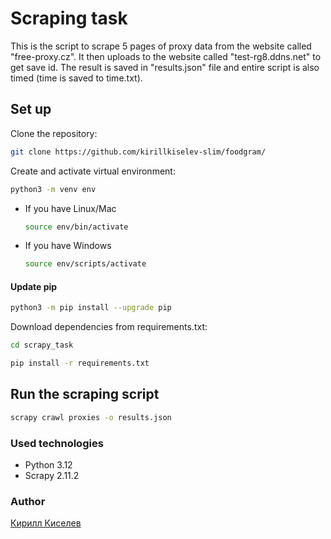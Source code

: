 # Scraping task

This is the script to scrape 5 pages of proxy data
from the website called "free-proxy.cz". It then uploads to the website called "test-rg8.ddns.net"
to get save id. The result is saved in "results.json" file and entire script is also timed (time is saved to time.txt).

## Set up

Clone the repository:

```bash
git clone https://github.com/kirillkiselev-slim/foodgram/
```

Create and activate virtual environment:

```bash
python3 -m venv env
```

* If you have Linux/Mac

    ```bash
    source env/bin/activate
    ```

* If you have Windows

    ```bash
    source env/scripts/activate
    ```
#### Update pip
```bash
python3 -m pip install --upgrade pip
```

Download dependencies from requirements.txt:

```bash
cd scrapy_task
```

```bash
pip install -r requirements.txt
```

## Run the scraping script

```bash
scrapy crawl proxies -o results.json
```


### Used technologies

* Python 3.12
* Scrapy 2.11.2

### Author

[Кирилл Киселев](https://github.com/kirillkiselev-slim)